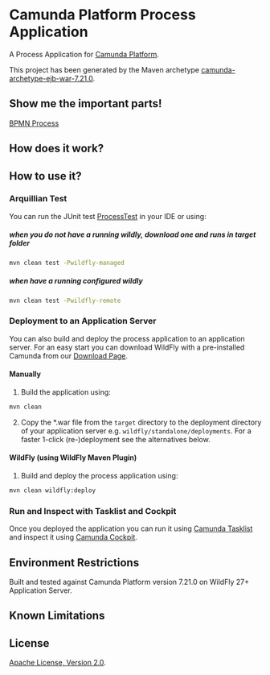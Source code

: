 # Camunda Platform Process Application
A Process Application for [Camunda Platform](http://docs.camunda.org).

This project has been generated by the Maven archetype
[camunda-archetype-ejb-war-7.21.0](https://docs.camunda.org/manual/latest/user-guide/process-applications/maven-archetypes/).

## Show me the important parts!
[BPMN Process](src/main/resources/process.bpmn)

## How does it work?

## How to use it?

### Arquillian Test
You can run the JUnit test [ProcessTest](src/test/java/com/camunda/consulting/it/ProcessUnitTest.java) in your IDE or using:

##### when you do not have a running wildly, download one and runs in target folder
```bash
mvn clean test -Pwildfly-managed
```
##### when have a running configured wildly

```bash
mvn clean test -Pwildfly-remote
```

### Deployment to an Application Server
You can also build and deploy the process application to an application server.
For an easy start you can download WildFly with a pre-installed Camunda
from our [Download Page](https://downloads.camunda.cloud/release/camunda-bpm/wildfly/).

#### Manually
1. Build the application using:

```bash
mvn clean
```
2. Copy the *.war file from the `target` directory to the deployment directory
of your application server e.g. `wildfly/standalone/deployments`.
For a faster 1-click (re-)deployment see the alternatives below.

#### WildFly (using WildFly Maven Plugin)
1. Build and deploy the process application using:

```bash
mvn clean wildfly:deploy
```


### Run and Inspect with Tasklist and Cockpit
Once you deployed the application you can run it using
[Camunda Tasklist](http://docs.camunda.org/latest/guides/user-guide/#tasklist)
and inspect it using
[Camunda Cockpit](http://docs.camunda.org/latest/guides/user-guide/#cockpit).

## Environment Restrictions
Built and tested against Camunda Platform version 7.21.0 on WildFly 27+ Application Server.

## Known Limitations

## License
[Apache License, Version 2.0](http://www.apache.org/licenses/LICENSE-2.0).

<!-- Tweet
New @Camunda example: Camunda Platform Process Application - A Process Application for [Camunda Platform](http://docs.camunda.org). https://github.com/camunda-consulting/code/tree/master/snippets/arquillianSample
-->
